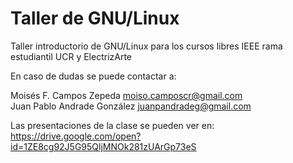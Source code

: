 # Taller de GNU/Linux
Taller introductorio de GNU/Linux para los cursos libres IEEE rama estudiantil UCR y ElectrizArte

En caso de dudas se puede contactar a:

Moisés F. Campos Zepeda <moiso.camposcr@gmail.com> <br/>
Juan Pablo Andrade González <juanpandradeg@gmail.com> <br/> 

Las presentaciones de la clase se pueden ver en: <https://drive.google.com/open?id=1ZE8cg92J5G95QljMNOk281zUArGp73eS>
